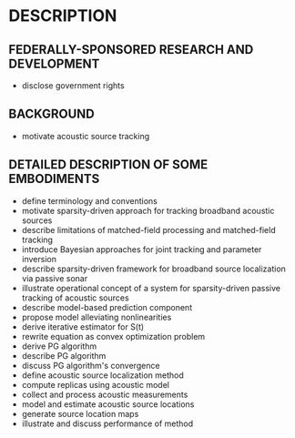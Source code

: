 # DESCRIPTION

## FEDERALLY-SPONSORED RESEARCH AND DEVELOPMENT

- disclose government rights

## BACKGROUND

- motivate acoustic source tracking

## DETAILED DESCRIPTION OF SOME EMBODIMENTS

- define terminology and conventions
- motivate sparsity-driven approach for tracking broadband acoustic sources
- describe limitations of matched-field processing and matched-field tracking
- introduce Bayesian approaches for joint tracking and parameter inversion
- describe sparsity-driven framework for broadband source localization via passive sonar
- illustrate operational concept of a system for sparsity-driven passive tracking of acoustic sources
- describe model-based prediction component
- propose model alleviating nonlinearities
- derive iterative estimator for S(t)
- rewrite equation as convex optimization problem
- derive PG algorithm
- describe PG algorithm
- discuss PG algorithm's convergence
- define acoustic source localization method
- compute replicas using acoustic model
- collect and process acoustic measurements
- model and estimate acoustic source locations
- generate source location maps
- illustrate and discuss performance of method

